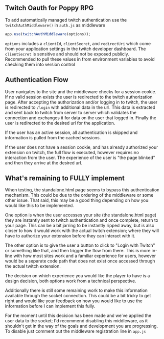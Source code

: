 ## Twitch Oauth for Poppy RPG

To add automatically managed twitch authentication use the `twitchAuthMiddleware()` in `auth.js` as middleware

```javascript
app.use(twitchAuthMiddleware(options));
```

`options` includes a `clientId`, `clientSecret`, and `redirectUri` which come from your application settings in the twitch developer dashboard. The `clientSecret` is sensitive and should not be exposed publicly. Recommended to pull these values in from environment variables to avoid checking them into version control

## Authentication Flow

User navigates to the site and the middleware checks for a session cookie. If no valid session exists the user is redirected to the twitch authorization page. After accepting the authorization and/or logging in to twitch, the user is redirected to `/login` with additional data in the url. This data is extracted and sent back to twitch from server to server which validates the connection and exchanges it for data on the user that logged in. Finally the user is redirected to the desired url for the application.

If the user has an active session, all authentication is skipped and information is pulled from the cached sessions.

If the user does not have a session cookie, and has already authorized your extension on twitch, the full flow is executed, however requires no interaction from the user. The experience of the user is "the page blinked" and then they arrive at the desired url.

## What's remaining to FULLY implement

When testing, the standalone.html page seems to bypass this authentication mechanism. This could be due to the ordering of the middleware or some other issue. That said, this may be a good thing depending on how you would like this to be implemented.

One option is when the user accesses your site (the standalone.html page) they are instantly sent to twitch authentication and once complete, return to your page. This can be a bit jarring to be instantly ripped away, but is also closer to how it would work with the actual twitch extension; where they will have to authorize your extension before they can interact with it.

The other option is to give the user a button to click to "Login with Twitch" or something like that, and then trigger the flow from there. This is more in-line with how most sites work and a familiar experience for users, however would be a separate code path that does not exist once accessed through the actual twitch extension.

The decision on which experience you would like the player to have is a design decision, both options work from a technical perspective.

Additionally there is still some remaining work to make this information available through the socket connection. This could be a bit tricky to get right and would like your feedback on how you would like to use the information before I can implement this fully.

For the moment until this decision has been made and we've applied the user data to the socket; I'd recommend disabling this middleware, as it shouldn't get in the way of the goals and development you are progressing. To disable just comment out the middleware registration line in `app.js`
